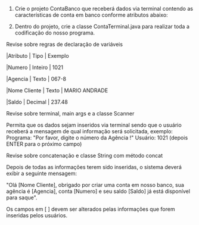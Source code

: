 1. Crie o projeto ContaBanco que receberá dados via terminal contendo as características de conta em banco conforme atributos abaixo:

2. Dentro do projeto, crie a classe ContaTerminal.java para realizar toda a codificação do nosso programa.

Revise sobre regras de declaração de variáveis

|Atributo 	   | Tipo	    |  Exemplo

|Numero	      | Inteiro  |	  1021

|Agencia	    |   Texto  |  	067-8

|Nome Cliente |	Texto    | 	MARIO ANDRADE

|Saldo	      |  Decimal | 	237.48

Revise sobre terminal, main args e a classe Scanner

Permita que os dados sejam inseridos via terminal sendo que o usuário receberá a mensagem de qual informação será solicitada, exemplo:
Programa: "Por favor, digite o número da Agência !"
Usuário: 1021 (depois ENTER para o próximo campo)

Revise sobre concatenação e classe String com método concat

Depois de todas as informações terem sido inseridas, o sistema deverá exibir a seguinte mensagem:

"Olá [Nome Cliente], obrigado por criar uma conta em nosso banco, sua agência é [Agencia], conta [Numero] e seu saldo [Saldo] já está disponível para saque".

Os campos em [ ] devem ser alterados pelas informações que forem inseridas pelos usuários.
